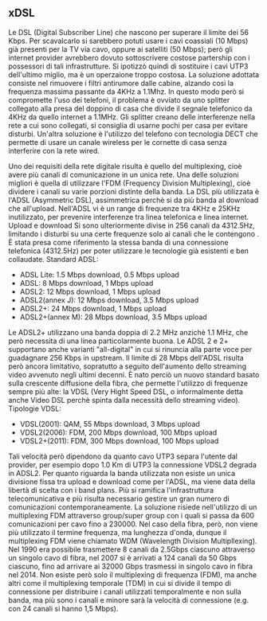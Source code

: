 ## xDSL
Le DSL (Digital Subscriber Line) che nascono per superare il limite dei 56 Kbps.
Per scavalcarlo si sarebbero potuti usare i cavi coassiali (10 Mbps) già presenti per la TV via cavo, oppure ai satelliti (50 Mbps); però gli internet provider avrebbero dovuto sottoscrivere costose partership con i possessori di tali infrastrutture.
Si ipotizzò quindi di sostituire i cavi UTP3 dell'ultimo miglio, ma è un operzaione troppo costosa. La soluzione adottata consiste nel  rimuovere i filtri antirumore dalle cabine, alzando così la frequenza massima passante da 4KHz a 1.1Mhz.
In questo modo però si compromette l'uso dei telefoni, il problema è ovviato da uno splitter collegato alla presa del doppino di casa che divide il segnale telefonico da 4KHz da quello internet a 1.1MHz.
Gli splitter creano delle interferenze nella rete a cui sono collegati, si consiglia di usarne pochi per casa per evitare disturbi.
Un'altra soluzione è l'utilizzo del telefono con tecnologia DECT che permette di usare un canale wireless per le cornette di casa senza interferire con la rete wired.

Uno dei requisiti della rete digitale risulta è quello del multiplexing, cioè avere più canali di comunicazione in un unica rete. Una delle soluzioni migliori è quella di utilizzare l'FDM (Frequency Division Multiplexing), cioè dividere i canali su varie porzioni distinte della banda.
La DSL più utilizzata è l'ADSL (Asymmetric DSL), assimmetrica perchè si da più banda al download che all'upload. Nell'ADSL vi è un  range di frequenze tra 4KHz e 25KHz inutilizzato, per prevenire interferenze tra linea telefonica e linea internet. Upload e download Si sono ulteriormente divise in 256 canali da 4312.5Hz, limitando i disturbi su una certe frequenze solo ai canali che le contengono .<br>
È stata presa come riferimento la stessa banda di una connessione telefonica (4312.5Hz) per poter utilizzare le tecnologie già esistenti e ben collaudate.
Standard ADSL:<br>
- ADSL Lite: 1.5 Mbps download, 0.5 Mbps upload<br>
- ADSL: 8 Mbps download, 1 Mbps upload<br>
- ADSL2: 12 Mbps download, 1 Mbps upload<br>
- ADSL2(annex J): 12 Mbps download, 3.5 Mbps upload<br>
- ADSL2+: 24 Mbps download, 1 Mbps upload<br>
- ADSL2+(annex M): 28 Mbps download, 3.5 Mbps upload<br>

Le ADSL2+ utilizzano una banda doppia di 2.2 MHz anzichè 1.1 MHz, che però necessita di una linea particolarmente buona. Le ADSL 2 e 2+ supportano anche varianti "all-digital" in cui si rinuncia alla parte voce per guadagnare 256 Kbps in upstream.
Il limite di 28 Mbps dell'ADSL risulta però ancora limitativo, sopratutto a seguito dell'aumento dello streaming video avvenuto negli ultimi decenni. È nato perciò un nuovo standard basato sulla crescente diffusione della fibra, che permette l'utilizzo di frequenze sempre più alte: la VDSL (Very Hight Speed DSL, o informalmente detta anche Video DSL perchè spinta dalla necessità dello streaming video).<br>
Tipologie VDSL:<br>
- VDSL(2001): QAM, 55 Mbps download, 3 Mbps upload<br>
- VDSL2(2006): FDM, 200 Mbps download, 100 Mbps upload<br>
- VDSL2+(2011): FDM, 300 Mbps download, 100 Mbps upload<br>

Tali velocità però dipendono da quanto cavo UTP3 separa l'utente dal provider, per esempio dopo 1.0 Km di UTP3 la connessione VDSL2 degrada in ADSL2. Per quanto riguarda la banda utilizzata non esiste un unica divisione fissa tra upload e download come per l'ADSL, ma viene data della libertà di scelta con i band plans.
Più si ramifica l'infrastruttura telecomunicativa e più risulta necessario gestire un gran numero di comunicazioni contemporaneamente. La soluzione risiede nell'utilizzo di un multiplexing FDM attraverso group/super group con i quali si passa da 600 comunicazioni per cavo fino a 230000.
Nel caso della fibra, però, non viene più utilizzato il termine frequenza, ma lunghezza d'onda, dunque il multiplexing FDM viene chiamato WDM (Wavelength Division Multipllexing). Nel 1990 era possibile trasmettere 8 canali da 2.5Gbps ciascuno attraverso un singolo cavo di fibra, nel 2007 si è arrivati a 124 canali da 50 Gbps ciascuno, fino ad arrivare ai 32000 Gbps trasmessi in singolo cavo in fibra nel 2014.
Non esiste però solo il multiplexing di frequenza (FDM), ma anche altri come il multiplexing temporale (TDM) in cui si divide il tempo di connessione per distribuire i canali utilizzati temporalmente e non sulla banda, ma più sono i canali e minore sarà la velocità di connessione (e.g. con 24 canali si hanno 1,5 Mbps).
